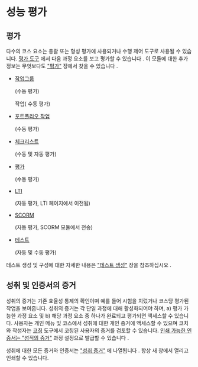 # 성능 평가

## 평가

다수의 코스 요소는 총괄 또는 형성 평가에 사용되거나 수행 제어 도구로 사용될 수 있습니다. [평가 도구](https://docs.openolat.org/manual_user/course_operation/Using_Course_Tools/#UsingCourseTools-_bewertungswerkzeug) 에서 다음 과정 요소를 보고 평가할 수 있습니다 . 이 모듈에 대한 추가 정보는 무엇보다도 ["평가"](https://docs.openolat.org/manual_user/course_elements/Assessment/) 장에서 찾을 수 있습니다 .

- [작업그룹](https://docs.openolat.org/manual_user/course_elements/Assessment/)
    
    (수동 평가)
    
    작업( 수동 평가)
    
- [포트폴리오 작업](https://docs.openolat.org/manual_user/course_elements/Assessment/)
    
    (수동 평가)
    
- [체크리스트](https://docs.openolat.org/manual_user/course_elements/Assessment/)
    
    (수동 및 자동 평가)
    
- [평가](https://docs.openolat.org/manual_user/course_elements/Assessment/)
    
    (수동 평가)
    
- [LTI](https://docs.openolat.org/manual_user/course_elements/Other/)
    
    (자동 평가, LTI 페이지에서 이전됨)
    
- [SCORM](https://docs.openolat.org/manual_user/course_elements/Knowledge_Transfer/)
    
    (자동 평가, SCORM 모듈에서 전송)
    
- [테스트](https://docs.openolat.org/manual_user/course_elements/Assessment/#Assessment-_test_kursbaustein)
    
    (자동 및 수동 평가)
    

테스트 생성 및 구성에 대한 자세한 내용은 ["테스트 생성"](https://docs.openolat.org/manual_user/tests/) 장을 참조하십시오 .

## 성취 및 인증서의 증거

성취의 증거는 기존 효율성 통제의 확인이며 예를 들어 시험을 치렀거나 코스당 평가된 작업을 보여줍니다. 성취의 증거는 각 단일 과정에 대해 활성화되어야 하며, a) 평가 가능한 과정 요소 및 b) 해당 과정 요소 중 하나가 완료되고 평가되면 액세스할 수 있습니다. 사용자는 개인 메뉴 및 코스에서 성취에 대한 개인 증거에 액세스할 수 있으며 코치와 작성자는 [코칭](https://docs.openolat.org/manual_user/e-assessment/Performance_assessment/Coaching.de.md) 도구에서 코칭된 사용자의 증거를 검토할 수 있습니다. [인쇄 가능한 인증서는 "성적의 증거"](https://docs.openolat.org/manual_user/course_create/Course_Settings/) 과정 설정으로 발급할 수 있습니다 .

성취에 대한 모든 증거와 인증서는 ["성취 증거"](https://docs.openolat.org/manual_user/course_create/Course_Settings/) 에 나열됩니다 . 항상 새 창에서 열리고 인쇄할 수 있습니다.